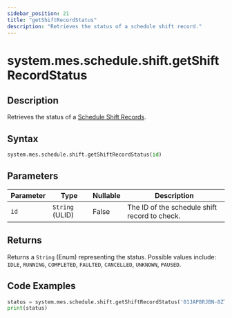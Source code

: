 ```yaml
---
sidebar_position: 21
title: "getShiftRecordStatus"
description: "Retrieves the status of a schedule shift record."
---
```


# system.mes.schedule.shift.getShiftRecordStatus

## Description

Retrieves the status of a [Schedule Shift Records](../../data-model/schedule-shift-model/schedule-shift-record).

## Syntax

```python
system.mes.schedule.shift.getShiftRecordStatus(id)
```

## Parameters

| Parameter | Type            | Nullable | Description                                   |
|-----------|-----------------|----------|-----------------------------------------------|
| `id`      | `String` (ULID) | False    | The ID of the schedule shift record to check. |

## Returns

Returns a `String` (Enum) representing the status. Possible values include: `IDLE`, `RUNNING`, `COMPLETED`, `FAULTED`,
`CANCELLED`, `UNKNOWN`, `PAUSED`.

## Code Examples

```python
status = system.mes.schedule.shift.getShiftRecordStatus('01JAP8RJBN-8ZTPXSGY-J9GSDPE1')
print(status)
```
